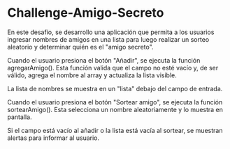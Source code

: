 # Challenge-Amigo-Secreto
En este desafío, se desarrollo una aplicación que permita a los usuarios ingresar nombres de amigos en una lista para luego realizar un sorteo aleatorio y determinar quién es el "amigo secreto".  

Cuando el usuario presiona el botón "Añadir", se ejecuta la función agregarAmigo(). 
Esta función valida que el campo no esté vacío y, de ser válido, agrega el nombre al array y actualiza la lista visible.

La lista de nombres se muestra en un "lista" debajo del campo de entrada.

Cuando el usuario presiona el botón "Sortear amigo", se ejecuta la función sortearAmigo(). 
Esta selecciona un nombre aleatoriamente y lo muestra en pantalla.

Si el campo está vacío al añadir o la lista está vacía al sortear, se muestran alertas para informar al usuario.
